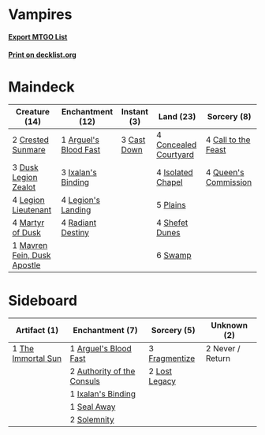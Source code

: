 # Vampires

#### [Export MTGO List](../collection/Vampires/Vampires.txt)
#### [Print on decklist.org](http://decklist.org/?deckmain=1%09Arguel's%20Blood%20Fast%0A4%09Call%20to%20the%20Feast%0A3%09Cast%20Down%0A4%09Concealed%20Courtyard%0A2%09Crested%20Sunmare%0A3%09Dusk%20Legion%20Zealot%0A4%09Isolated%20Chapel%0A3%09Ixalan's%20Binding%0A4%09Legion%20Lieutenant%0A4%09Legion's%20Landing%0A4%09Martyr%20of%20Dusk%0A1%09Mavren%20Fein,%20Dusk%20Apostle%0A5%09Plains%0A4%09Queen's%20Commission%0A4%09Radiant%20Destiny%0A4%09Shefet%20Dunes%0A6%09Swamp&deckside=1%09Arguel's%20Blood%20Fast%0A2%09Authority%20of%20the%20Consuls%0A3%09Fragmentize%0A1%09Ixalan's%20Binding%0A2%09Lost%20Legacy%0A2%09Never%20/%20Return%0A1%09Seal%20Away%0A2%09Solemnity%0A1%09The%20Immortal%20Sun)
# Maindeck

|                                            Creature (14)                                             |                                        Enchantment (12)                                        |                                     Instant (3)                                      |                                           Land (23)                                            |                                          Sorcery (8)                                          |
|------------------------------------------------------------------------------------------------------|------------------------------------------------------------------------------------------------|--------------------------------------------------------------------------------------|------------------------------------------------------------------------------------------------|-----------------------------------------------------------------------------------------------|
|2 [Crested Sunmare](http://gatherer.wizards.com/Pages/Card/Details.aspx?multiverseid=430695)          |1 [Arguel's Blood Fast](http://gatherer.wizards.com/Pages/Card/Details.aspx?multiverseid=439316)|3 [Cast Down](http://gatherer.wizards.com/Pages/Card/Details.aspx?multiverseid=442969)|4 [Concealed Courtyard](http://gatherer.wizards.com/Pages/Card/Details.aspx?multiverseid=417818)|4 [Call to the Feast](http://gatherer.wizards.com/Pages/Card/Details.aspx?multiverseid=435375) |
|3 [Dusk Legion Zealot](http://gatherer.wizards.com/Pages/Card/Details.aspx?multiverseid=442078)       |3 [Ixalan's Binding](http://gatherer.wizards.com/Pages/Card/Details.aspx?multiverseid=435168)   |                                                                                      |4 [Isolated Chapel](http://gatherer.wizards.com/Pages/Card/Details.aspx?multiverseid=382189)    |4 [Queen's Commission](http://gatherer.wizards.com/Pages/Card/Details.aspx?multiverseid=435181)|
|4 [Legion Lieutenant](http://gatherer.wizards.com/Pages/Card/Details.aspx?multiverseid=439822)        |4 [Legion's Landing](http://gatherer.wizards.com/Pages/Card/Details.aspx?multiverseid=435173)   |                                                                                      |5 [Plains](http://gatherer.wizards.com/Pages/Card/Details.aspx?multiverseid=439601)             |                                                                                               |
|4 [Martyr of Dusk](http://gatherer.wizards.com/Pages/Card/Details.aspx?multiverseid=439671)           |4 [Radiant Destiny](http://gatherer.wizards.com/Pages/Card/Details.aspx?multiverseid=439675)    |                                                                                      |4 [Shefet Dunes](http://gatherer.wizards.com/Pages/Card/Details.aspx?multiverseid=430872)       |                                                                                               |
|1 [Mavren Fein, Dusk Apostle](http://gatherer.wizards.com/Pages/Card/Details.aspx?multiverseid=435176)|                                                                                                |                                                                                      |6 [Swamp](http://gatherer.wizards.com/Pages/Card/Details.aspx?multiverseid=439603)              |                                                                                               |


# Sideboard

|                                        Artifact (1)                                         |                                           Enchantment (7)                                           |                                      Sorcery (5)                                       |  Unknown (2)   |
|---------------------------------------------------------------------------------------------|-----------------------------------------------------------------------------------------------------|----------------------------------------------------------------------------------------|----------------|
|1 [The Immortal Sun](http://gatherer.wizards.com/Pages/Card/Details.aspx?multiverseid=439844)|1 [Arguel's Blood Fast](http://gatherer.wizards.com/Pages/Card/Details.aspx?multiverseid=439316)     |3 [Fragmentize](http://gatherer.wizards.com/Pages/Card/Details.aspx?multiverseid=417587)|2 Never / Return|
|                                                                                             |2 [Authority of the Consuls](http://gatherer.wizards.com/Pages/Card/Details.aspx?multiverseid=417578)|2 [Lost Legacy](http://gatherer.wizards.com/Pages/Card/Details.aspx?multiverseid=417661)|                |
|                                                                                             |1 [Ixalan's Binding](http://gatherer.wizards.com/Pages/Card/Details.aspx?multiverseid=435168)        |                                                                                        |                |
|                                                                                             |1 [Seal Away](http://gatherer.wizards.com/Pages/Card/Details.aspx?multiverseid=442919)               |                                                                                        |                |
|                                                                                             |2 [Solemnity](http://gatherer.wizards.com/Pages/Card/Details.aspx?multiverseid=430711)               |                                                                                        |                |


